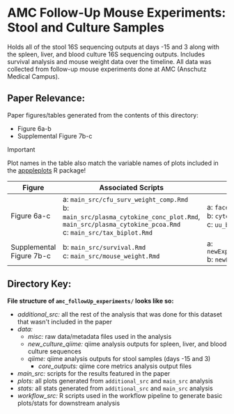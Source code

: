 # AMC Follow-Up Mouse Experiments: Stool and Culture Samples

Holds all of the stool 16S sequencing outputs at days -15 and 3 along with the spleen, liver, and blood culture 16S sequencing outputs. Includes survival analysis and mouse weight data over the timeline. All data was collected from follow-up mouse experiments done at AMC (Anschutz Medical Campus). 

## Paper Relevance:

Paper figures/tables generated from the contents of this directory:

-   Figure 6a-b
-   Supplemental Figure 7b-c

> [!IMPORTANT] 
> Plot names in the table also match the variable names of plots included in the [apppleplots](https://github.com/madiapgar/apppleplots) R package!

| Figure                   | Associated Scripts                                                            | Plot Names                                                       |
|--------------------|----------------------------------|------------------|
| Figure 6a-c              | a: `main_src/cfu_surv_weight_comp.Rmd` <br/> b: `main_src/plasma_cytokine_conc_plot.Rmd`, `main_src/plasma_cytokine_pcoa.Rmd` <br/> c: `main_src/tax_biplot.Rmd`| a: `facet_status_cfu_plot` <br/> b: `cytokine_plot`, `p_pcoa_1_2` <br/> c: `uu_biplot`, `uu_biplot2_3`                |
| Supplemental Figure 7b-c | b: `main_src/survival.Rmd` <br/> c: `main_src/mouse_weight.Rmd`               | a: `newExp_dietVendor_surv_plot` <br/> b: `newExp_avWeight_plot` |

## Directory Key:

**File structure of `amc_followUp_experiments/` looks like so:**

-   *additional_src:* all the rest of the analysis that was done for this dataset that wasn't included in the paper
-   *data:*
    -   *misc:* raw data/metadata files used in the analysis
    -   *new_culture_qiime:* qiime analysis outputs for spleen, liver, and blood culture sequences 
    -   *qiime:* qiime analysis outputs for stool samples (days -15 and 3)
        - *core_outputs:* qiime core metrics analysis output files
-   *main_src:* scripts for the results featured in the paper
-   *plots:* all plots generated from `additional_src` and `main_src` analysis
-   *stats:* all stats generated from `additional_src` and `main_src` analysis
-   *workflow_src:* R scripts used in the workflow pipeline to generate basic plots/stats for downstream analysis
